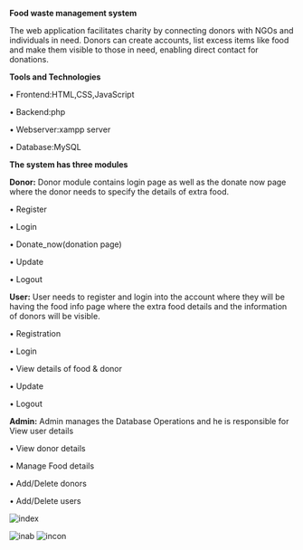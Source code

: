 **Food waste management system**

The web application facilitates charity by connecting donors with NGOs and individuals in need. Donors can create accounts, list excess items like food and make them visible to those in need, enabling direct contact for donations.

**Tools and Technologies**

• Frontend:HTML,CSS,JavaScript

• Backend:php

• Webserver:xampp server

• Database:MySQL

**The system has three modules**

**Donor:** Donor module contains login page as well as the donate now page where the donor needs to specify the details of extra food.

• Register

• Login

• Donate_now(donation page)

• Update

• Logout

**User:** User needs to register and login into the account where they will be having the food info page where the extra food details and the information of donors will be visible.

• Registration

• Login

• View details of food & donor

• Update

• Logout

**Admin:** Admin manages the Database Operations and he is responsible for View user details

• View donor details

• Manage Food details

• Add/Delete donors

• Add/Delete users

![index](https://github.com/user-attachments/assets/928d8903-3b74-4c39-a382-0c19b013162f)

![inab](https://github.com/user-attachments/assets/ebb9a57d-1f11-4830-b8eb-954a61bf9191)
![incon](https://github.com/user-attachments/assets/5f5a6c14-cd07-43fd-844e-e8cd63e89c01)
